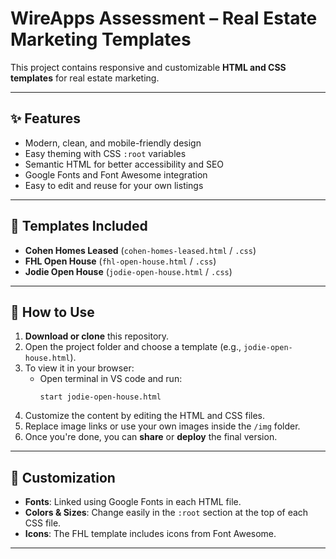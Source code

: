 # WireApps Assessment – Real Estate Marketing Templates

This project contains responsive and customizable **HTML and CSS templates** for real estate marketing.

---

## ✨ Features

- Modern, clean, and mobile-friendly design  
- Easy theming with CSS `:root` variables  
- Semantic HTML for better accessibility and SEO  
- Google Fonts and Font Awesome integration  
- Easy to edit and reuse for your own listings  

---

## 📄 Templates Included

- **Cohen Homes Leased** (`cohen-homes-leased.html` / `.css`)  
- **FHL Open House** (`fhl-open-house.html` / `.css`)  
- **Jodie Open House** (`jodie-open-house.html` / `.css`)  

---

## 🚀 How to Use

1. **Download or clone** this repository.  
2. Open the project folder and choose a template (e.g., `jodie-open-house.html`).  
3. To view it in your browser:  
   - Open terminal in VS code and run:  
     ```
     start jodie-open-house.html
     ```  
4. Customize the content by editing the HTML and CSS files.  
5. Replace image links or use your own images inside the `/img` folder.  
6. Once you're done, you can **share** or **deploy** the final version.

---

## 🎨 Customization

- **Fonts**: Linked using Google Fonts in each HTML file.  
- **Colors & Sizes**: Change easily in the `:root` section at the top of each CSS file.  
- **Icons**: The FHL template includes icons from Font Awesome.

---

